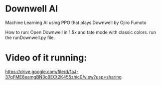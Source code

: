 # Downwell AI
Machine Learning AI using PPO  that plays Downwell by Ojiro Fumoto


How to run:
Open Downwell in 1.5x and tate mode with classic colors.
run the runDownwell.py file.

# Video of it running:
https://drive.google.com/file/d/1aJ-37qFME8eamgBN3o9ECt2K455zhic0/view?usp=sharing
